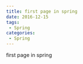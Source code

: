 ```yaml
---
title: first page in spring
date: 2016-12-15
tags:
 - Spring
categories: 
 - Spring
---
```


first page in spring